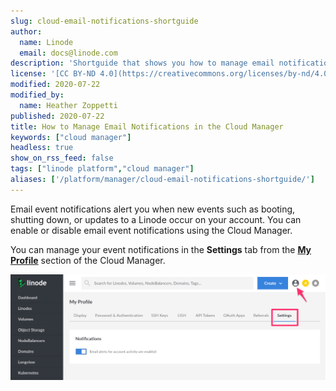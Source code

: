 ```yaml
---
slug: cloud-email-notifications-shortguide
author:
  name: Linode
  email: docs@linode.com
description: 'Shortguide that shows you how to manage email notifications in the Cloud Manager.'
license: '[CC BY-ND 4.0](https://creativecommons.org/licenses/by-nd/4.0)'
modified: 2020-07-22
modified_by:
  name: Heather Zoppetti
published: 2020-07-22
title: How to Manage Email Notifications in the Cloud Manager
keywords: ["cloud manager"]
headless: true
show_on_rss_feed: false
tags: ["linode platform","cloud manager"]
aliases: ['/platform/manager/cloud-email-notifications-shortguide/']
---
```


Email event notifications alert you when new events such as booting, shutting down, or updates to a Linode occur on your account. You can enable or disable email event notifications using the Cloud Manager.

You can manage your event notifications in the **Settings** tab from the [**My Profile**](https://cloud.linode.com/profile/display) section of the Cloud Manager.

![Cloud Manager Notification Settings](classic-to-cloud-cloud-manager-email-notifications.png "Cloud Manager Notification Settings")
